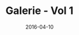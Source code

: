 ---
title: Galerie - Vol 1
date: 2016-04-10
summary: |
  Galerie Magazine ad, Vol 1. Galerie magazine is the "People magazine for the art world, " it invites the reader to see sensational homes, the artwork displayed in it, and the bio on the artist. Galerie Magazine is a fresh voice in the arts and shelter space. ​​
featured_image: 2016-04-10.jpg
---